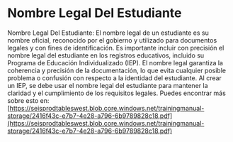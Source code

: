 # Nombre Legal Del Estudiante
Nombre Legal Del Estudiante: El nombre legal de un estudiante es su nombre oficial, reconocido por el gobierno y utilizado para documentos legales y con fines de identificación. Es importante incluir con precisión el nombre legal del estudiante en los registros educativos, incluido su Programa de Educación Individualizado (IEP). El nombre legal garantiza la coherencia y precisión de la documentación, lo que evita cualquier posible problema o confusión con respecto a la identidad del estudiante. Al crear un IEP, se debe usar el nombre legal del estudiante para mantener la claridad y el cumplimiento de los requisitos legales.
Puedes encontrar más sobre esto en: [https://seisprodtableswest.blob.core.windows.net/trainingmanual-storage/2416f43c-e7b7-4e28-a796-6b9789828c18.pdf](https://seisprodtableswest.blob.core.windows.net/trainingmanual-storage/2416f43c-e7b7-4e28-a796-6b9789828c18.pdf)